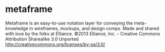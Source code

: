 metaframe
==========

Metaframe is an easy-to-use notation layer for conveying the meta-knowledge in wireframes, mockups, and design comps. Made and shared with love by the folks at Elliance.
©2013 Elliance, Inc. - Creative Commons Attribution Sharealike 3.0 Unported http://creativecommons.org/licenses/by-sa/3.0/
